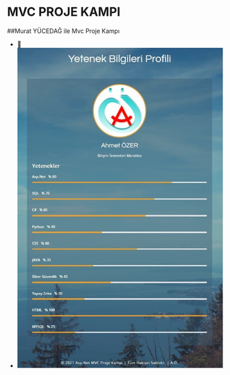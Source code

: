 # MVC PROJE KAMPI
##Murat YÜCEDAĞ ile Mvc Proje Kampı
- :100:
- ![Image](https://github.com/ahmet02er/MVCKampProjesi/blob/master/MVCKampProjesiUI/SS/SkillCard.jpg)
